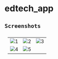 # edtech_app

## `Screenshots`

<table style="padding:10px">
  <tr>
    <td> 
         <img src="https://github.com/EHTarek/edtech_app/assets/90475460/d938164f-65e6-4331-8392-a01e3ee4092c" alt="1">
    </td>
      
 <td>
    <img src="https://github.com/EHTarek/edtech_app/assets/90475460/a625e920-ab35-4c4c-a1d6-1645a6ef7699" alt="2">
 </td>
   <td>
      <img src="https://github.com/EHTarek/edtech_app/assets/90475460/db13f771-d6d3-41db-a432-a858b23c2c29" alt="3">
   </td>
  </tr>
    <tr>
    <td> 
         <img src="https://github.com/EHTarek/edtech_app/assets/90475460/e5593074-a3dc-4fe5-9af0-fad53632ad02" alt="4">
    </td>
      
 <td>
    <img src="https://github.com/EHTarek/edtech_app/assets/90475460/3054d191-ce93-49de-9210-104806d3c998" alt="5">
 </td>
  </tr>
</table>




